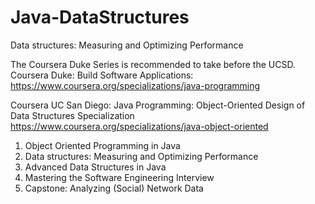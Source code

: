 # Java-DataStructures
 Data structures: Measuring and Optimizing Performance

The Coursera Duke Series is recommended to take before the UCSD.
Coursera Duke: Build Software Applications: https://www.coursera.org/specializations/java-programming

Coursera UC San Diego: 
Java Programming: Object-Oriented Design of Data Structures Specialization
https://www.coursera.org/specializations/java-object-oriented

1. Object Oriented Programming in Java
2. Data structures: Measuring and Optimizing Performance
3. Advanced Data Structures in Java
4. Mastering the Software Engineering Interview
5. Capstone: Analyzing (Social) Network Data
